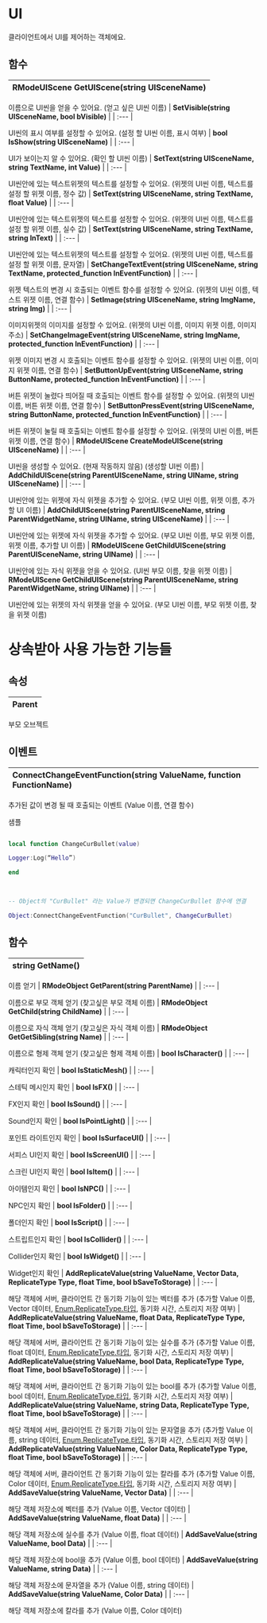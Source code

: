 # **UI**


클라이언트에서 UI를 제어하는 객체에요. 
## **함수**

| **RModeUIScene GetUIScene(string UISceneName)** |
| :--- |

이름으로 UI씬을 얻을 수 있어요. (얻고 싶은 UI씬 이름) 
| **SetVisible(string UISceneName, bool bVisible)** |
| :--- |

UI씬의 표시 여부를 설정할 수 있어요. (설정 할 UI씬 이름, 표시 여부) 
| **bool IsShow(string UISceneName)** |
| :--- |

UI가 보이는지 알 수 있어요. (확인 할 UI씬 이름) 
| **SetText(string UISceneName, string TextName, int Value)** |
| :--- |

UI씬안에 있는 텍스트위젯의 텍스트를 설정할 수 있어요. (위젯의 UI씬 이름, 텍스트를 설정 할 위젯 이름, 정수 값) 
| **SetText(string UISceneName, string TextName, float Value)** |
| :--- |

UI씬안에 있는 텍스트위젯의 텍스트를 설정할 수 있어요. (위젯의 UI씬 이름, 텍스트를 설정 할 위젯 이름, 실수 값) 
| **SetText(string UISceneName, string TextName, string InText)** |
| :--- |

UI씬안에 있는 텍스트위젯의 텍스트를 설정할 수 있어요. (위젯의 UI씬 이름, 텍스트를 설정 할 위젯 이름, 문자열) 
| **SetChangeTextEvent(string UISceneName, string TextName, protected_function InEventFunction)** |
| :--- |

위젯 텍스트의 변경 시 호출되는 이벤트 함수를 설정할 수 있어요. (위젯의 UI씬 이름, 텍스트 위젯 이름, 연결 함수) 
| **SetImage(string UISceneName, string ImgName, string Img)** |
| :--- |

이미지위젯의 이미지를 설정할 수 있어요. (위젯의 UI씬 이름, 이미지 위젯 이름, 이미지 주소) 
| **SetChangeImageEvent(string UISceneName, string ImgName, protected_function InEventFunction)** |
| :--- |

위젯 이미지 변경 시 호출되는 이벤트 함수를 설정할 수 있어요. (위젯의 UI씬 이름, 이미지 위젯 이름, 연결 함수) 
| **SetButtonUpEvent(string UISceneName, string ButtonName, protected_function InEventFunction)** |
| :--- |

버튼 위젯이 눌렸다 띄어질 때 호출되는 이벤트 함수를 설정할 수 있어요. (위젯의 UI씬 이름, 버튼 위젯 이름, 연결 함수) 
| **SetButtonPressEvent(string UISceneName, string ButtonName, protected_function InEventFunction)** |
| :--- |

버튼 위젯이 눌릴 때 호출되는 이벤트 함수를 설정할 수 있어요. (위젯의 UI씬 이름, 버튼 위젯 이름, 연결 함수) 
| **RModeUIScene CreateModeUIScene(string UISceneName)** |
| :--- |

UI씬을 생성할 수 있어요. (현재 작동하지 않음) (생성할 UI씬 이름) 
| **AddChildUIScene(string ParentUISceneName, string UIName, string UISceneName)** |
| :--- |

UI씬안에 있는 위젯에 자식 위젯을 추가할 수 있어요. (부모 UI씬 이름, 위젯 이름, 추가 할 UI 이름) 
| **AddChildUIScene(string ParentUISceneName, string ParentWidgetName, string UIName, string UISceneName)** |
| :--- |

UI씬안에 있는 위젯에 자식 위젯을 추가할 수 있어요. (부모 UI씬 이름, 부모 위젯 이름, 위젯 이름, 추가할 UI 이름) 
| **RModeUIScene GetChildUIScene(string ParentUISceneName, string UIName)** |
| :--- |

UI씬안에 있는 자식 위젯을 얻을 수 있어요. (UI씬 부모 이름, 찾을 위젯 이름) 
| **RModeUIScene GetChildUIScene(string ParentUISceneName, string ParentWidgetName, string UIName)** |
| :--- |

UI씬안에 있는 위젯의 자식 위젯을 얻을 수 있어요. (부모 UI씬 이름, 부모 위젯 이름, 찾을 위젯 이름) 
# **상속받아 사용 가능한 기능들**

## **속성**

| **Parent** |
| :--- |

부모 오브젝트 
## **이벤트**

| **ConnectChangeEventFunction(string ValueName, function FunctionName)** |
| :--- |

추가된 값이 변경 될 때 호출되는 이벤트 (Value 이름, 연결 함수) 

샘플 

```lua

local function ChangeCurBullet(value) 

Logger:Log(“Hello”) 

end 

 

-- Object의 "CurBullet" 라는 Value가 변경되면 ChangeCurBullet 함수에 연결 

Object:ConnectChangeEventFunction("CurBullet", ChangeCurBullet)   

``` 
## **함수**

| **string GetName()** |
| :--- |

이름 얻기 
| **RModeObject GetParent(string ParentName)** |
| :--- |

이름으로 부모 객체 얻기 (찾고싶은 부모 객체 이름) 
| **RModeObject GetChild(string ChildName)** |
| :--- |

이름으로 자식 객체 얻기 (찾고싶은 자식 객체 이름) 
| **RModeObject GetGetSibling(string Name)** |
| :--- |

이름으로 형제 객체 얻기 (찾고싶은 형제 객체 이름) 
| **bool IsCharacter()** |
| :--- |

캐릭터인지 확인 
| **bool IsStaticMesh()** |
| :--- |

스테틱 메시인지 확인 
| **bool IsFX()** |
| :--- |

FX인지 확인 
| **bool IsSound()** |
| :--- |

Sound인지 확인 
| **bool IsPointLight()** |
| :--- |

포인트 라이트인지 확인 
| **bool IsSurfaceUI()** |
| :--- |

서피스 UI인지 확인 
| **bool IsScreenUI()** |
| :--- |

스크린 UI인지 확인 
| **bool IsItem()** |
| :--- |

아이템인지 확인 
| **bool IsNPC()** |
| :--- |

NPC인지 확인 
| **bool IsFolder()** |
| :--- |

폴더인지 확인 
| **bool IsScript()** |
| :--- |

스트립트인지 확인 
| **bool IsCollider()** |
| :--- |

Collider인지 확인 
| **bool IsWidget()** |
| :--- |

Widget인지 확인 
| **AddReplicateValue(string ValueName, Vector Data, ReplicateType Type, float Time, bool bSaveToStorage)** |
| :--- |

해당 객체에 서버, 클라이언트 간 동기화 기능이 있는 벡터를 추가 (추가할 Value 이름, Vector 데이터, [Enum.ReplicateType.타입](https://ditoland-utplus.gitbook.io/ditoland/api-reference/enums/replicatetype), 동기화 시간, 스토리지 저장 여부) 
| **AddReplicateValue(string ValueName, float Data, ReplicateType Type, float Time, bool bSaveToStorage)** |
| :--- |

해당 객체에 서버, 클라이언트 간 동기화 기능이 있는 실수를 추가 (추가할 Value 이름, float 데이터, [Enum.ReplicateType.타입](https://ditoland-utplus.gitbook.io/ditoland/api-reference/enums/replicatetype), 동기화 시간, 스토리지 저장 여부) 
| **AddReplicateValue(string ValueName, bool Data, ReplicateType Type, float Time, bool bSaveToStorage)** |
| :--- |

해당 객체에 서버, 클라이언트 간 동기화 기능이 있는 bool를 추가 (추가할 Value 이름, bool 데이터, [Enum.ReplicateType.타입](https://ditoland-utplus.gitbook.io/ditoland/api-reference/enums/replicatetype), 동기화 시간, 스토리지 저장 여부) 
| **AddReplicateValue(string ValueName, string Data, ReplicateType Type, float Time, bool bSaveToStorage)** |
| :--- |

해당 객체에 서버, 클라이언트 간 동기화 기능이 있는 문자열을 추가 (추가할 Value 이름, string 데이터, [Enum.ReplicateType.타입](https://ditoland-utplus.gitbook.io/ditoland/api-reference/enums/replicatetype), 동기화 시간, 스토리지 저장 여부) 
| **AddReplicateValue(string ValueName, Color Data, ReplicateType Type, float Time, bool bSaveToStorage)** |
| :--- |

해당 객체에 서버, 클라이언트 간 동기화 기능이 있는 칼라를 추가 (추가할 Value 이름, Color 데이터, [Enum.ReplicateType.타입](https://ditoland-utplus.gitbook.io/ditoland/api-reference/enums/replicatetype), 동기화 시간, 스토리지 저장 여부) 
| **AddSaveValue(string ValueName, Vector Data)** |
| :--- |

해당 객체 저장소에 벡터를 추가 (Value 이름, Vector 데이터) 
| **AddSaveValue(string ValueName, float Data)** |
| :--- |

해당 객체 저장소에 실수를 추가 (Value 이름, float 데이터) 
| **AddSaveValue(string ValueName, bool Data)** |
| :--- |

해당 객체 저장소에 bool을 추가 (Value 이름, bool 데이터) 
| **AddSaveValue(string ValueName, string Data)** |
| :--- |

해당 객체 저장소에 문자열을 추가 (Value 이름, string 데이터) 
| **AddSaveValue(string ValueName, Color Data)** |
| :--- |

해당 객체 저장소에 칼라를 추가 (Value 이름, Color 데이터) 
